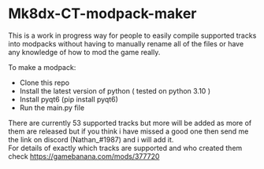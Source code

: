 # Mk8dx-CT-modpack-maker
  
This is a work in progress way for people to easily compile supported tracks into modpacks without having to manually rename all of the files or have any knowledge of how to mod the game really.  
  
To make a modpack:  
- Clone this repo  
- Install the latest version of python ( tested on python 3.10 )  
- Install pyqt6 (pip install pyqt6)  
- Run the main.py file  
  
There are currently 53 supported tracks but more will be added as more of them are released but if you think i have missed a good one then send me the link on discord (Nathan_#1987) and i will add it.  
For details of exactly which tracks are supported and who created them check https://gamebanana.com/mods/377720  

